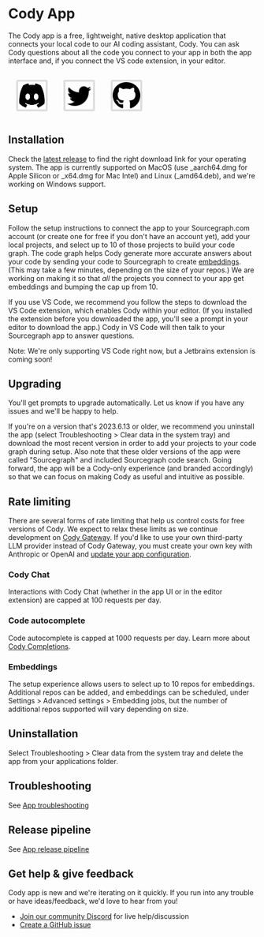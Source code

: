 <style>
.socials {
  display: flex;
  flex-direction: row;
}
.socials a {
  padding: 0.25rem;
  margin: 1rem;
  background: #dddddd;
  border-radius: 0.25rem;
  width: 3.5rem;
  height: 3.5rem;
  display: flex;
  align-items: center;
}
.socials a:hover {
  filter: brightness(0.75);
}
.socials a img {
  width: 100%;
  height: 100%;
}
</style>

# Cody App

The Cody app is a free, lightweight, native desktop application that connects your local code to our AI coding assistant, Cody. You can ask Cody questions about all the code you connect to your app in both the app interface and, if you connect the VS code extension, in your editor.

<div class="socials">
  <a href="https://discord.com/invite/s2qDtYGnAE"><img alt="Discord" src="discord.svg"></img></a>
  <a href="https://twitter.com/sourcegraph"><img alt="Twitter" src="twitter.svg"></img></a>
  <a href="https://github.com/sourcegraph/app"><img alt="GitHub" src="github.svg"></img></a>
</div>

## Installation

Check the [latest release](https://github.com/sourcegraph/sourcegraph/releases/tag/app-v2023.6.26%2B1328.bca7d2c3ed) to find the right download link for your operating system. The app is currently supported on MacOS (use _aarch64.dmg for Apple Silicon or _x64.dmg for Mac Intel) and Linux (_amd64.deb), and we're working on Windows support.

## Setup

Follow the setup instructions to connect the app to your Sourcegraph.com account (or create one for free if you don't have an account yet), add your local projects, and select up to 10 of those projects to build your code graph. The code graph helps Cody generate more accurate answers about your code by sending your code to Sourcegraph to create [embeddings](../cody/explanations/code_graph_context.md#embeddings). (This may take a few minutes, depending on the size of your repos.) We are working on making it so that *all* the projects you connect to your app get embeddings and bumping the cap up from 10.

If you use VS Code, we recommend you follow the steps to download the VS Code extension, which enables Cody within your editor. (If you installed the extension before you downloaded the app, you'll see a prompt in your editor to download the app.) Cody in VS Code will then talk to your Sourcegraph app to answer questions.

Note: We're only supporting VS Code right now, but a Jetbrains extension is coming soon!

## Upgrading

You'll get prompts to upgrade automatically. Let us know if you have any issues and we'll be happy to help.

If you're on a version that's 2023.6.13 or older, we recommend you uninstall the app (select Troubleshooting > Clear data in the system tray) and download the most recent version in order to add your projects to your code graph during setup. Also note that these older versions of the app were called "Sourcegraph" and included Sourcegraph code search. Going forward, the app will be a Cody-only experience (and branded accordingly) so that we can focus on making Cody as useful and intuitive as possible.

## Rate limiting

There are several forms of rate limiting that help us control costs for free versions of Cody. We expect to relax these limits as we continue development on [Cody Gateway](../cody/explanations/cody_gateway.md). If you'd like to use your own third-party LLM provider instead of Cody Gateway, you must create your own key with Anthropic or OpenAI and [update your app configuration](app_configuration).  

### Cody Chat
Interactions with Cody Chat (whether in the app UI or in the editor extension) are capped at 100 requests per day.

### Code autocomplete
Code autocomplete is capped at 1000 requests per day. Learn more about [Cody Completions](../cody/autocomplete.md).

### Embeddings
The setup experience allows users to select up to 10 repos for embeddings. Additional repos can be added, and embeddings can be scheduled, under Settings > Advanced settings > Embedding jobs, but the number of additional repos supported will vary depending on size.

## Uninstallation

Select Troubleshooting > Clear data from the system tray and delete the app from your applications folder. 

## Troubleshooting

See [App troubleshooting](troubleshooting.md)

## Release pipeline

See [App release pipeline](release-pipeline.md)

## Get help & give feedback

Cody app is new and we're iterating on it quickly. If you run into any trouble or have ideas/feedback, we'd love to hear from you!

* [Join our community Discord](https://discord.com/invite/s2qDtYGnAE) for live help/discussion
* [Create a GitHub issue](https://github.com/sourcegraph/app/issues/new)

